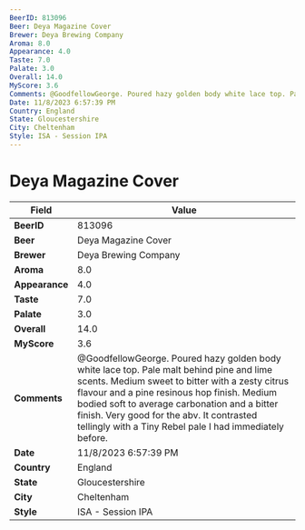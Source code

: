 ```yaml
---
BeerID: 813096
Beer: Deya Magazine Cover
Brewer: Deya Brewing Company
Aroma: 8.0
Appearance: 4.0
Taste: 7.0
Palate: 3.0
Overall: 14.0
MyScore: 3.6
Comments: @GoodfellowGeorge. Poured hazy golden body white lace top. Pale malt behind pine and lime scents. Medium sweet to bitter with a zesty citrus flavour and a pine resinous hop finish. Medium bodied soft to average carbonation and a bitter finish. Very good for the abv. It contrasted tellingly with a Tiny Rebel pale I had immediately before.
Date: 11/8/2023 6:57:39 PM
Country: England
State: Gloucestershire
City: Cheltenham
Style: ISA - Session IPA
---
```


# Deya Magazine Cover

| Field         | Value |
|---------------|-------|
| **BeerID** | 813096 |
| **Beer** | Deya Magazine Cover |
| **Brewer** | Deya Brewing Company |
| **Aroma** | 8.0 |
| **Appearance** | 4.0 |
| **Taste** | 7.0 |
| **Palate** | 3.0 |
| **Overall** | 14.0 |
| **MyScore** | 3.6 |
| **Comments** | @GoodfellowGeorge. Poured hazy golden body white lace top. Pale malt behind pine and lime scents. Medium sweet to bitter with a zesty citrus flavour and a pine resinous hop finish. Medium bodied soft to average carbonation and a bitter finish. Very good for the abv. It contrasted tellingly with a Tiny Rebel pale I had immediately before. |
| **Date** | 11/8/2023 6:57:39 PM |
| **Country** | England |
| **State** | Gloucestershire |
| **City** | Cheltenham |
| **Style** | ISA - Session IPA |
